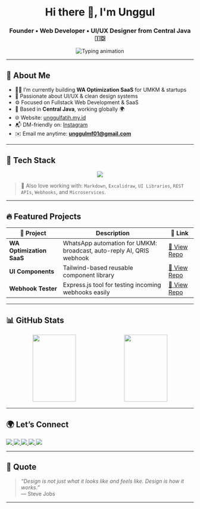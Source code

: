<!-- Header Animasi -->
<h1 align="center">Hi there 👋, I'm Unggul</h1>
<h3 align="center">Founder • Web Developer • UI/UX Designer from Central Java 🇮🇩</h3>

<p align="center">
  <img src="https://readme-typing-svg.demolab.com?font=Fira+Code&size=22&pause=1000&color=00FFDD&width=600&center=true&vCenter=true&lines=Fullstack+Web+Developer;SaaS+Builder+%7C+Clean+UI+Lover;Open+to+Freelance+%26+Collaboration" alt="Typing animation" />
</p>

---

## 🧠 About Me

- 👨‍💻 I’m currently building **WA Optimization SaaS** for UMKM & startups
- 🎨 Passionate about UI/UX & clean design systems
- ⚙️ Focused on Fullstack Web Development & SaaS
- 📍 Based in **Central Java**, working globally 🌍
- 🌐 Website: [unggulfatih.my.id](https://unggulfatih.my.id)
- 📬 DM-friendly on: [Instagram](https://instagram.com/unggul_m.f)
- ✉️ Email me anytime: **unggulmf01@gmail.com**

---

## 🧰 Tech Stack

<p align="center">
  <img src="https://skillicons.dev/icons?i=html,css,tailwind,js,react,nodejs,express,mongodb,php,laravel,wordpress,docker,git,figma" />
</p>

> 📝 Also love working with: `Markdown`, `Excalidraw`, `UI Libraries`, `REST APIs`, `Webhooks`, and `Microservices`.

---

## 🔥 Featured Projects

| 🚀 Project | Description | 🔗 Link |
|----------|-------------|--------|
| **WA Optimization SaaS** | WhatsApp automation for UMKM: broadcast, auto-reply AI, QRIS webhook | [🔗 View Repo](https://github.com/unggulmf/wa-saas) |
| **UI Components** | Tailwind-based reusable component library | [🔗 View Repo](https://github.com/unggulmf/ui-components) |
| **Webhook Tester** | Express.js tool for testing incoming webhooks easily | [🔗 View Repo](https://github.com/unggulmf/webhook-tester) |

---

## 📊 GitHub Stats

<div align="center">

<div align="center">
  <img src="https://github-readme-stats.vercel.app/api?username=unggulmf&show_icons=true&theme=tokyonight&count_private=true&hide_title=true&hide_border=true" width="48%" height="180px"/>
  <img src="https://github-readme-stats.vercel.app/api/top-langs/?username=unggulmf&layout=compact&theme=tokyonight&hide_border=true&langs_count=6" width="48%" height="180px"/>
</div>

</div>


---

## 🌍 Let’s Connect

<p>
  <a href="https://instagram.com/unggul_m.f" target="_blank">
    <img src="https://img.shields.io/badge/Follow-E4405F?style=for-the-badge&logo=instagram&logoColor=white" />
  </a>
  <a href="https://facebook.com/unggul.fatih.2025" target="_blank">
    <img src="https://img.shields.io/badge/Profile-1877F2?style=for-the-badge&logo=facebook&logoColor=white" />
  </a>
  <a href="https://www.tiktok.com/@codingwith.unggul" target="_blank">
    <img src="https://img.shields.io/badge/Coding%20Content-010101?style=for-the-badge&logo=tiktok&logoColor=white" />
  </a>
  <a href="https://unggulfatih.my.id" target="_blank">
    <img src="https://img.shields.io/badge/Visit-5A5A5A?style=for-the-badge&logo=firefox&logoColor=white" />
  </a>
  <a href="mailto:unggulmf01@gmail.com" target="_blank">
    <img src="https://img.shields.io/badge/Email%20Me-D14836?style=for-the-badge&logo=gmail&logoColor=white" />
  </a>
</p>



---

## 💬 Quote

> _“Design is not just what it looks like and feels like. Design is how it works.”_  
> — Steve Jobs

---

<!-- End of README -->
